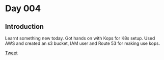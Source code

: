# Day 004

## Introduction

Learnt something new today. Got hands on with Kops for K8s setup. Used AWS and created an s3 bucket, IAM user and Route 53 for making use kops.

[Tweet](https://twitter.com/TusharC29050031/status/1674831354662469645?s=20)